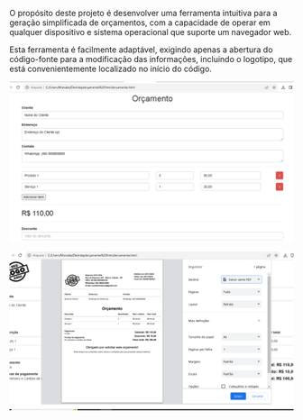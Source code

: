 O propósito deste projeto é desenvolver uma ferramenta intuitiva para a geração simplificada de orçamentos, com a capacidade de operar em qualquer dispositivo e sistema operacional que suporte um navegador web.

Esta ferramenta é facilmente adaptável, exigindo apenas a abertura do código-fonte para a modificação das informações, incluindo o logotipo, que está convenientemente localizado no início do código.

![Orçamento HTML](https://github.com/Digitalwerbr/orcamentohtml/blob/main/orcamentoprint1.png)

![Orçamento HTML](https://github.com/Digitalwerbr/orcamentohtml/blob/main/orcamentoprint2.png)
